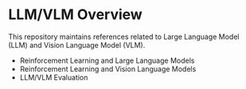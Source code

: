 # LLM/VLM Overview
This repository maintains references related to Large Language Model (LLM) and Vision Language Model (VLM).
- Reinforcement Learning and Large Language Models
- Reinforcement Learning and Vision Language Models
- LLM/VLM Evaluation
